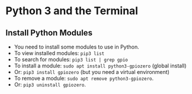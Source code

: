# Python 3 and the Terminal

## Install Python Modules

* You need to install some modules to use in Python.
* To view installed modules: `pip3 list`
* To search for modules: `pip3 list | grep gpio`
* To install a module: `sudo apt install python3-gpiozero` (global install)
* Or: `pip3 install gpiozero` (but you need a virtual environment)
* To remove a module: `sudo apt remove python3-gpiozero`.
* Or: `pip3 uninstall gpiozero`.



